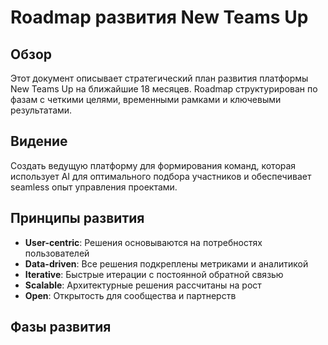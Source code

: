 # Roadmap развития New Teams Up

## Обзор

Этот документ описывает стратегический план развития платформы New Teams Up на ближайшие 18 месяцев. Roadmap структурирован по фазам с четкими целями, временными рамками и ключевыми результатами.

## Видение

Создать ведущую платформу для формирования команд, которая использует AI для оптимального подбора участников и обеспечивает seamless опыт управления проектами.

## Принципы развития

- **User-centric**: Решения основываются на потребностях пользователей
- **Data-driven**: Все решения подкреплены метриками и аналитикой
- **Iterative**: Быстрые итерации с постоянной обратной связью
- **Scalable**: Архитектурные решения рассчитаны на рост
- **Open**: Открытость для сообщества и партнерств

## Фазы развития
